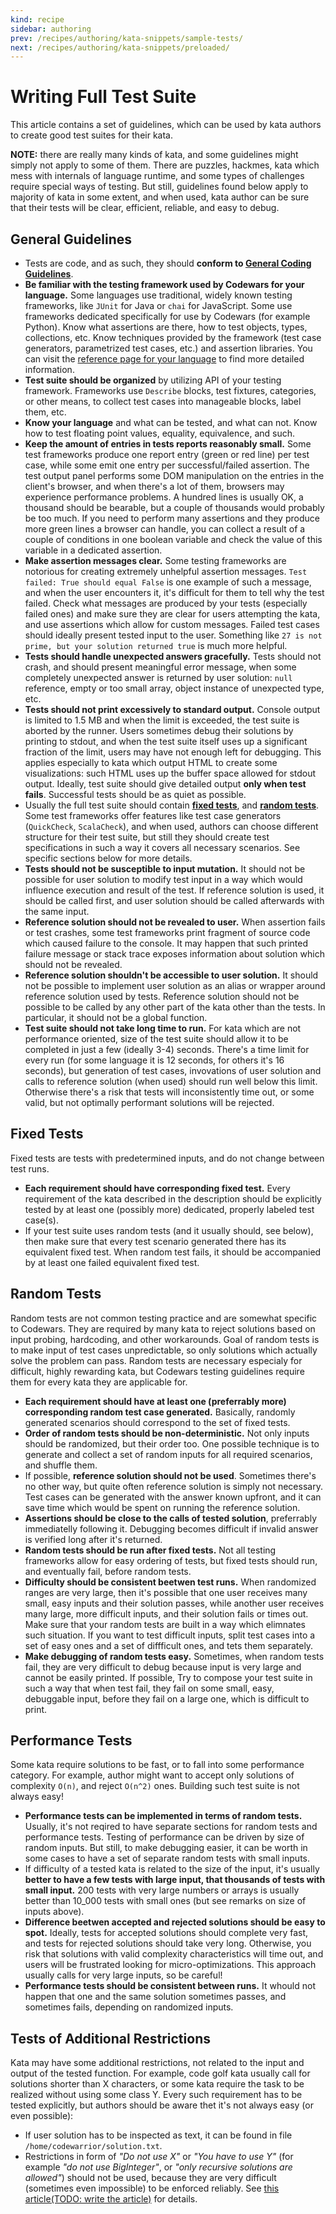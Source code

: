 ```yaml
---
kind: recipe
sidebar: authoring
prev: /recipes/authoring/kata-snippets/sample-tests/
next: /recipes/authoring/kata-snippets/preloaded/
---
```


# Writing Full Test Suite

This article contains a set of guidelines, which can be used by kata authors to create good test suites for their kata.

**NOTE:** there are really many kinds of kata, and some guidelines might simply not apply to some of them. There are puzzles, hackmes, kata which mess with internals of language runtime, and some types of challenges require special ways of testing. But still, guidelines found below apply to majority of kata in some extent, and when used, kata author can be sure that their tests will be clear, efficient, reliable, and easy to debug.  

## General Guidelines

- Tests are code, and as such, they should **conform to [General Coding Guidelines](/recipes/authoring/kata-snippets/coding-general/)**.
- **Be familiar with the testing framework used by Codewars for your language.** Some languages use traditional, widely known testing frameworks, like `JUnit` for Java or `chai` for JavaScript. Some use frameworks dedicated specifically for use by Codewars (for example Python). Know what assertions are there, how to test objects, types, collections, etc. Know techniques provided by the framework (test case generators, parametrized test cases, etc.) and assertion libraries. You can visit the [reference page for your language](/languages/) to find more detailed information.
- **Test suite should be organized** by utilizing API of your testing framework. Frameworks use `Describe` blocks, test fixtures, categories, or other means, to collect test cases into manageable blocks, label them, etc.
- **Know your language** and what can be tested, and what can not. Know how to test floating point values, equality, equivalence, and such.  
- **Keep the amount of entries in tests reports reasonably small.** Some test frameworks produce one report entry (green or red line) per test case, while some emit one entry per successful/failed assertion. The test output panel performs some DOM manipulation on the entries in the client's browser, and when there's a lot of them, browsers may experience performance problems. A hundred lines is usually OK, a thousand should be bearable, but a couple of thousands would probably be too much. If you need to perform many assertions and they produce more green lines a browser can handle, you can collect a result of a couple of conditions in one boolean variable and check the value of this variable in a dedicated assertion.
- **Make assertion messages clear.** Some testing frameworks are notorious for creating extremely unhelpful assertion messages. `Test failed: True should equal False`  is one example of such a message, and when the user encounters it, it's difficult for them to tell why the test failed. Check what messages are produced by your tests (especially failed ones) and make sure they are clear for users attempting the kata, and use assertions which allow for custom messages. Failed test cases should ideally present tested input to the user. Something like `27 is not prime, but your solution returned true` is much more helpful.
- **Tests should handle unexpected answers gracefully.** Tests should not crash, and should present meaningful error message, when some completely unexpected answer is returned by user solution: `null` reference, empty or too small array, object instance of unexpected type, etc.
- **Tests should not print excessively to standard output.** Console output is limited to 1.5 MB and when the limit is exceeded, the test suite is aborted by the runner. Users sometimes debug their solutions by printing to stdout, and when the test suite itself uses up a significant fraction of the limit, users may have not enough left for debugging. This applies especially to kata which output HTML to create some visualizations: such HTML uses up the buffer space allowed for stdout output. Ideally, test suite should give detailed output **only when test fails**. Successful tests should be as quiet as possible.
- Usually the full test suite should contain **[fixed tests](#fixed-tests)**, and **[random tests](#random-tests)**. Some test frameworks offer features like test case generators (`QuickCheck`, `ScalaCheck`), and when used, authors can choose different structure for their test suite, but still they should create test specifications in such a way it covers all necessary scenarios. See specific sections below for more details.
- **Tests should not be susceptible to input mutation.** It should not be possible for user solution to modify test input in a way which would influence execution and result of the test. If reference solution is used, it should be called first, and user solution should be called afterwards with the same input.
- **Reference solution should not be revealed to user.** When assertion fails or test crashes, some test frameworks print fragment of source code which caused failure to the console. It may happen that such printed failure message or stack trace exposes information about solution which should not be revealed.
- **Reference solution shouldn't be accessible to user solution.** It should not be possible to implement user solution as an alias or wrapper around reference solution used by tests. Reference solution should not be possible to be called by any other part of the kata other than the tests. In particular, it should not be a global function.
- **Test suite should not take long time to run.** For kata which are not performance oriented, size of the test suite should allow it to be completed in just a few (ideally 3-4) seconds. There's a time limit for every run (for some language  it is 12 seconds, for others it's 16 seconds), but generation of test cases, invovations of user solution and calls to reference solution (when used) should run well below this limit. Otherwise there's a risk that tests will inconsistently time out, or some valid, but not optimally performant solutions will be rejected.

## Fixed Tests

Fixed tests are tests with predetermined inputs, and do not change between test runs.

- **Each requirement should have corresponding fixed test.** Every requirement of the kata described in the description should be explicitly tested by at least one (possibly more) dedicated, properly labeled test case(s).
- If your test suite uses random tests (and it usually should, see below), then make sure that every test scenario generated there has its equivalent fixed test. When random test fails, it should be accompanied by at least one failed equivalent fixed test.

## Random Tests

Random tests are not common testing practice and are somewhat specific to Codewars. They are required by many kata to reject solutions based on input probing, hardcoding, and other workarounds. Goal of random tests is to make input of test cases unpredictable, so only solutions which actually solve the problem can pass. Random tests are necessary especialy for difficult, highly rewarding kata, but Codewars testing guidelines require them for every kata they are applicable for.

- **Each requirement should have at least one (preferrably more) corresponding random test case generated.** Basically, randomly generated scenarios should correspond to the set of fixed tests.
- **Order of random tests should be non-deterministic.** Not only inputs should be randomized, but their order too. One possible technique is to generate and collect a set of random inputs for all required scenarios, and shuffle them.
- If possible, **reference solution should not be used**. Sometimes there's no other way, but quite often reference solution is simply not necessary. Test cases can be generated with the answer known upfront, and it can save time which would be spent on running the reference solution.
- **Assertions should be close to the calls of tested solution**, preferrably immediatelly following it. Debugging becomes difficult if invalid answer is verified long after it's returned.
- **Random tests should be run after fixed tests.** Not all testing frameworks allow for easy ordering of tests, but fixed tests should run, and eventually fail, before random tests.
- **Difficulty should be consistent beetwen test runs.** When randomized ranges are very large, then it's possible that one user receives many small, easy inputs and their solution passes, while another user receives many large, more difficult inputs, and their solution fails or times out. Make sure that your random tests are built in a way which elimnates such situation. If you want to test difficult inputs, split test cases into a set of easy ones and a set of diffficult ones, and tets them separately.
- **Make debugging of random tests easy.** Sometimes, when random tests fail, they are very difficult to debug because input is very large and cannot be easily printed. If possible, Try to compose your test suite in such a way that when test fail, they fail on some small, easy, debuggable input, before they fail on a large one, which is difficult to print. 

## Performance Tests

Some kata require solutions to be fast, or to fall into some performance category. For example, author might want to accept only solutions of complexity `O(n)`, and reject `O(n^2)` ones. Building such test suite is not always easy!

- **Performance tests can be implemented in terms of random tests.** Usually, it's not reqired to have separate sections for random tests and performance tests. Testing of performance can be driven by size of random inputs. But still, to make debugging easier, it can be worth in some cases to have a set of separate random tests with small inputs.
- If difficulty of a tested kata is related to the size of the input, it's usually **better to have a few tests with large input, that thousands of tests with small input.** 200 tests with very large numbers or arrays is usually better than 10_000 tests with small ones (but see remarks on size of inputs above).
- **Difference beetwen accepted and rejected solutions should be easy to spot.** Ideally, tests for accepted solutions should complete very fast, and tests for rejected solutions should take very long. Otherwise, you risk that solutions with valid complexity characteristics will time out, and users will be frustrated looking for micro-optimizations. This approach usually calls for very large inputs, so be careful! 
- **Performance tests should be consistent between runs.** It whould not happen that one and the same solution sometimes passes, and sometimes fails, depending on randomized inputs.

## Tests of Additional Restrictions

Kata may have some additional restrictions, not related to the input and output of the tested function. For example, code golf kata usually call for solutions shorter than X characters, or some kata require the task to be realized without using some class Y. Every such requirement has to be tested explicitly, but authors should be aware thet it's not always easy (or even possible):

- If user solution has to be inspected as text, it can be found in file `/home/codewarrior/solution.txt`.
- Restrictions in form of _"Do not use X"_ or _"You have to use Y"_  (for example _"do not use BigInteger"_, or _"only recursive solutions are allowed"_) should not be used, because they are very difficult (sometimes even impossible) to be enforced reliably. See [this article(TODO: write the article)]() for details.
